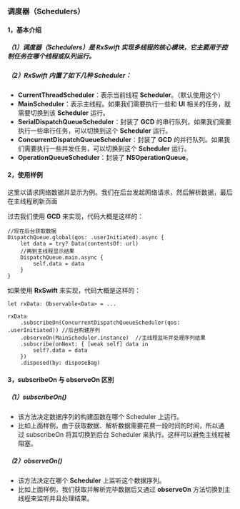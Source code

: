 ### 调度器（Schedulers）

#### 1，基本介绍
##### （1）调度器（Schedulers）是 RxSwift 实现多线程的核心模块，它主要用于控制任务在哪个线程或队列运行。
##### （2）RxSwift 内置了如下几种 Scheduler：

* **CurrentThreadScheduler**：表示当前线程 **Scheduler**。（默认使用这个）
* **MainScheduler**：表示主线程。如果我们需要执行一些和 **UI** 相关的任务，就需要切换到该 **Scheduler** 运行。
* **SerialDispatchQueueScheduler**：封装了 **GCD** 的串行队列。如果我们需要执行一些串行任务，可以切换到这个 **Scheduler** 运行。
* **ConcurrentDispatchQueueScheduler**：封装了 **GCD** 的并行队列。如果我们需要执行一些并发任务，可以切换到这个 **Scheduler** 运行。
* **OperationQueueScheduler**：封装了 **NSOperationQueue**。

#### 2，使用样例
这里以请求网络数据并显示为例。我们在后台发起网络请求，然后解析数据，最后在主线程刷新页面

过去我们使用 **GCD** 来实现，代码大概是这样的：

```
//现在后台获取数据
DispatchQueue.global(qos: .userInitiated).async {
    let data = try? Data(contentsOf: url)
    //再到主线程显示结果
    DispatchQueue.main.async {
        self.data = data
    }
}
```

如果使用 **RxSwift** 来实现，代码大概是这样的：



```
let rxData: Observable<Data> = ...
 
rxData
    .subscribeOn(ConcurrentDispatchQueueScheduler(qos: .userInitiated)) //后台构建序列
    .observeOn(MainScheduler.instance)  //主线程监听并处理序列结果
    .subscribe(onNext: { [weak self] data in
        self?.data = data
    })
    .disposed(by: disposeBag)
```


#### 3，subscribeOn 与 observeOn 区别
##### （1）subscribeOn()
* 该方法决定数据序列的构建函数在哪个 Scheduler 上运行。
* 比如上面样例，由于获取数据、解析数据需要花费一段时间的时间，所以通过 subscribeOn 将其切换到后台 Scheduler 来执行。这样可以避免主线程被阻塞。

##### （2）observeOn()
* 该方法决定在哪个 **Scheduler** 上监听这个数据序列。
* 比如上面样例，我们获取并解析完毕数据后又通过 **observeOn** 方法切换到主线程来监听并且处理结果。



